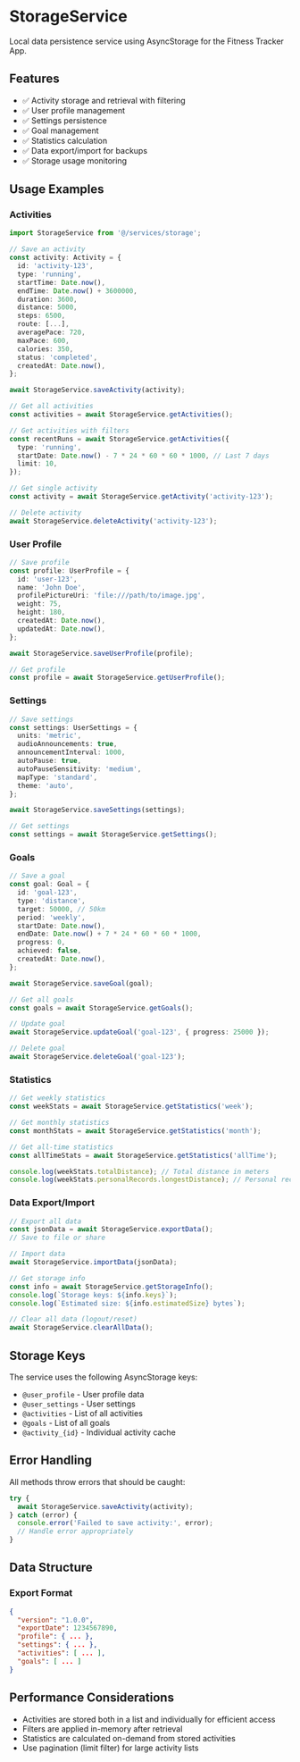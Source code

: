 # StorageService

Local data persistence service using AsyncStorage for the Fitness Tracker App.

## Features

- ✅ Activity storage and retrieval with filtering
- ✅ User profile management
- ✅ Settings persistence
- ✅ Goal management
- ✅ Statistics calculation
- ✅ Data export/import for backups
- ✅ Storage usage monitoring

## Usage Examples

### Activities

```typescript
import StorageService from '@/services/storage';

// Save an activity
const activity: Activity = {
  id: 'activity-123',
  type: 'running',
  startTime: Date.now(),
  endTime: Date.now() + 3600000,
  duration: 3600,
  distance: 5000,
  steps: 6500,
  route: [...],
  averagePace: 720,
  maxPace: 600,
  calories: 350,
  status: 'completed',
  createdAt: Date.now(),
};

await StorageService.saveActivity(activity);

// Get all activities
const activities = await StorageService.getActivities();

// Get activities with filters
const recentRuns = await StorageService.getActivities({
  type: 'running',
  startDate: Date.now() - 7 * 24 * 60 * 60 * 1000, // Last 7 days
  limit: 10,
});

// Get single activity
const activity = await StorageService.getActivity('activity-123');

// Delete activity
await StorageService.deleteActivity('activity-123');
```

### User Profile

```typescript
// Save profile
const profile: UserProfile = {
  id: 'user-123',
  name: 'John Doe',
  profilePictureUri: 'file:///path/to/image.jpg',
  weight: 75,
  height: 180,
  createdAt: Date.now(),
  updatedAt: Date.now(),
};

await StorageService.saveUserProfile(profile);

// Get profile
const profile = await StorageService.getUserProfile();
```

### Settings

```typescript
// Save settings
const settings: UserSettings = {
  units: 'metric',
  audioAnnouncements: true,
  announcementInterval: 1000,
  autoPause: true,
  autoPauseSensitivity: 'medium',
  mapType: 'standard',
  theme: 'auto',
};

await StorageService.saveSettings(settings);

// Get settings
const settings = await StorageService.getSettings();
```

### Goals

```typescript
// Save a goal
const goal: Goal = {
  id: 'goal-123',
  type: 'distance',
  target: 50000, // 50km
  period: 'weekly',
  startDate: Date.now(),
  endDate: Date.now() + 7 * 24 * 60 * 60 * 1000,
  progress: 0,
  achieved: false,
  createdAt: Date.now(),
};

await StorageService.saveGoal(goal);

// Get all goals
const goals = await StorageService.getGoals();

// Update goal
await StorageService.updateGoal('goal-123', { progress: 25000 });

// Delete goal
await StorageService.deleteGoal('goal-123');
```

### Statistics

```typescript
// Get weekly statistics
const weekStats = await StorageService.getStatistics('week');

// Get monthly statistics
const monthStats = await StorageService.getStatistics('month');

// Get all-time statistics
const allTimeStats = await StorageService.getStatistics('allTime');

console.log(weekStats.totalDistance); // Total distance in meters
console.log(weekStats.personalRecords.longestDistance); // Personal record
```

### Data Export/Import

```typescript
// Export all data
const jsonData = await StorageService.exportData();
// Save to file or share

// Import data
await StorageService.importData(jsonData);

// Get storage info
const info = await StorageService.getStorageInfo();
console.log(`Storage keys: ${info.keys}`);
console.log(`Estimated size: ${info.estimatedSize} bytes`);

// Clear all data (logout/reset)
await StorageService.clearAllData();
```

## Storage Keys

The service uses the following AsyncStorage keys:

- `@user_profile` - User profile data
- `@user_settings` - User settings
- `@activities` - List of all activities
- `@goals` - List of all goals
- `@activity_{id}` - Individual activity cache

## Error Handling

All methods throw errors that should be caught:

```typescript
try {
  await StorageService.saveActivity(activity);
} catch (error) {
  console.error('Failed to save activity:', error);
  // Handle error appropriately
}
```

## Data Structure

### Export Format

```json
{
  "version": "1.0.0",
  "exportDate": 1234567890,
  "profile": { ... },
  "settings": { ... },
  "activities": [ ... ],
  "goals": [ ... ]
}
```

## Performance Considerations

- Activities are stored both in a list and individually for efficient access
- Filters are applied in-memory after retrieval
- Statistics are calculated on-demand from stored activities
- Use pagination (limit filter) for large activity lists
